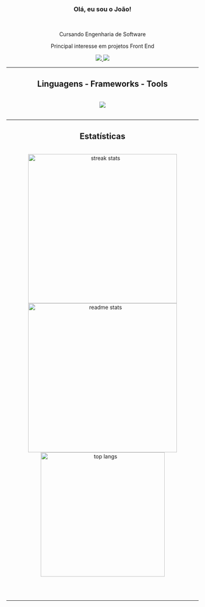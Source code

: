 <h3 align="center">Olá, eu sou o João!</h3>

<br/>

<div align="center">
 <p>Cursando Engenharia de Software</p>
 <p>Principal interesse em projetos Front End</p> 
</div>
 
<div align="center"> 
  <a href="mailto:simpliciojoaopaulo35@gmail.com">
    <img src="https://img.shields.io/badge/Gmail-333333?style=for-the-badge&logo=gmail&logoColor=red" />
  </a>
  <a href="https://www.linkedin.com/in/joão-paulo-simplicio-612bb025a" target="_blank">
    <img src="https://img.shields.io/badge/LinkedIn-0077B5?style=for-the-badge&logo=linkedin&logoColor=white" target="_blank" />
  </a>
</div>

 <hr/>
 
<h2 align="center">Linguagens - Frameworks - Tools</h2>
<br/>
<div align="center">
  <img src="https://skillicons.dev/icons?i=html,css,javascript,react,figma,py,c,java,mysql,git,vscode" />
  <br>
</div>

<br/>
<hr/>

<h2 align="center">Estatísticas</h2>
<br>
<div align=center>
  <img width=390 src="https://streak-stats.demolab.com/?user=simplicioJoao&count_private=true&theme=react&border_radius=10" alt="streak stats"/>
  <img width=390 src="https://github-readme-stats.vercel.app/api?username=simplicioJoao&count_private=true&show_icons=true&theme=react&rank_icon=github&border_radius=10" alt="readme stats" />
  <br/>
  <img width=325 align="center" src="https://github-readme-stats.vercel.app/api/top-langs/?username=simplicioJoao&hide=HTML&langs_count=8&layout=compact&theme=react&border_radius=10&size_weight=0.5&count_weight=0.5&exclude_repo=github-readme-stats" alt="top langs" />
</div>

<br/><br/>

<hr/>
